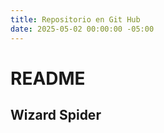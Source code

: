 ```yaml
---
title: Repositorio en Git Hub
date: 2025-05-02 00:00:00 -05:00
---
```


# README

## Wizard Spider

<!-- Wizard Spider es un grupo de crimen electrónico con sede en Rusia originalmente conocido por el malware bancario Trickbot.1 En agosto de 2018, Wizard Spider añadió capacidades a su software Trickbot permitiendo el despliegue del ransomware Ryuk.2 3 Esto resultó en campañas de "gran caza de caza", enfocada en apuntar a grandes organizaciones para obtener altas tasas de rendimiento de alcantarilla. 4 Ataques notables de Ryuk incluyen los Hospitales del Sistema de Salud Universal, Georgia de EE.UU. y las oficinas administrativas del gobierno estatal de Florida, y empresas chinas. 5 6

Según el FBI, en menos de un año (2019-2020) Wizard Spider extorsionó a 61 millones de dólares de los ataques de ransomware. 7 8 A lo largo de las operaciones, el grupo utilizó un enfoque multiestado para gestionar las campañas de ransomware9. Antes de cifrar la red de una víctima, el grupo exfiltra los datos sensibles y amenaza con revelarlo públicamente si la víctima se niega a pagar el rescate.

Nombres asociados: UNC1878, TEMP.MixMaster, Grim Spider, Team9  -->